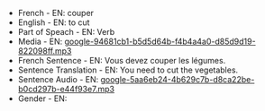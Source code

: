 - French - EN: couper
- English - EN: to cut
- Part of Speach - EN: Verb
- Media - EN:  [google-94681cb1-b5d5d64b-f4b4a4a0-d85d9d19-822098ff.mp3](./53.mp3)
- French Sentence - EN: Vous devez couper les légumes.
- Sentence Translation - EN: You need to cut the vegetables.
- Sentence Audio - EN:  [google-5aa6eb24-4b629c7b-d8ca22be-b0cd297b-e44f93e7.mp3](./12.mp3)
- Gender - EN: 